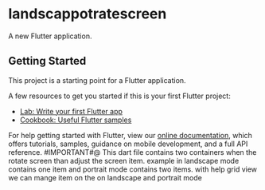 # landscappotratescreen

A new Flutter application.

## Getting Started

This project is a starting point for a Flutter application.

A few resources to get you started if this is your first Flutter project:

- [Lab: Write your first Flutter app](https://flutter.dev/docs/get-started/codelab)
- [Cookbook: Useful Flutter samples](https://flutter.dev/docs/cookbook)

For help getting started with Flutter, view our
[online documentation](https://flutter.dev/docs), which offers tutorials,
samples, guidance on mobile development, and a full API reference.
#IMPORTANT#@
This dart file contains two containers when the rotate screen than adjust the screen item.
example in landscape mode contains one item and portrait mode contains two items.
with help grid view we can mange item on the on landscape and portrait mode
